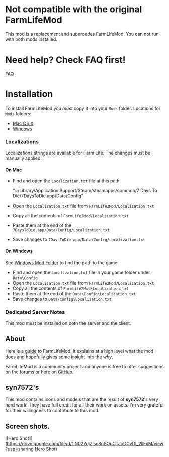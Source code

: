 # Not compatible with the original FarmLifeMod

This mod is a replacement and supercedes FarmLifeMod. You can not run with both mods installed. 

# Need help? Check FAQ first!

[FAQ](https://github.com/stasis78/FarmLife2Mod/blob/master/FAQs.md)

# Installation

To install FarmLifeMod you *must* copy it into your `Mods` folder. Locations for `Mods` folders:

- [Mac OS X](https://7daystodie.com/forums/showthread.php?101570-modlets-on-Mac)
- [Windows](https://7daystodie.gamepedia.com/How_to_Install_Modlets)

### Localizations

Localizations strings are available for Farm Life. The changes must be manually applied.

#### On Mac

- Find and open the `Localization.txt` file at this path.

    "~/Library/Application Support/Steam/steamapps/common/7 Days To Die/7DaysToDie.app/Data/Config"
    
- Open the `Localization.txt` file from `FarmLife2Mod/Localization.txt`
- Copy all the contents of `FarmLife2Mod/Localization.txt`
- Paste them at the end of the `7DaysToDie.app/Data/Config/Localization.txt`
- Save changes to `7DaysToDie.app/Data/Config/Localization.txt`


#### On Windows

See [Windows Mod Folder](https://7daystodie.gamepedia.com/How_to_Install_Modlets) to find the path to the game

- Find and open the `Localization.txt` file in your game folder under `Data\Config`
- Open the `Localization.txt` file from `FarmLife2Mod/Localization.txt`
- Copy all the contents of `FarmLife2Mod\Localization.txt`
- Paste them at the end of the `Data\Config\Localization.txt`
- Save changes to `Data\Config\Localization.txt`


### Dedicated Server Notes

This mod must be installed on both the server and the client.


## About

Here is a [guide](https://github.com/stasis78/FarmLife2Mod/blob/master/FarmLifeMod.md) to FarmLifeMod. It explains at a high level what the mod does and hopefully gives some insight into the *why*.

FarmLifeMod is a community project and anyone is free to offer suggestions on the [forums](https://7daystodie.com/forums/showthread.php?111581-Farm-Life-v2) or here on [GitHub](https://github.com/stasis78/FarmLife2Mod/issues).

## syn7572's

This mod contains icons and models that are the result of **syn7572**'s very hard work! They have full credit for all their work on assets. I'm very grateful for their willingness to contribute to this mod.

## Screen shots.

![Hero Shot1](https://drive.google.com/file/d/1lN027djZiscSnSOuCTJoDCvDI_2llFxM/view?usp=sharing Hero Shot)

